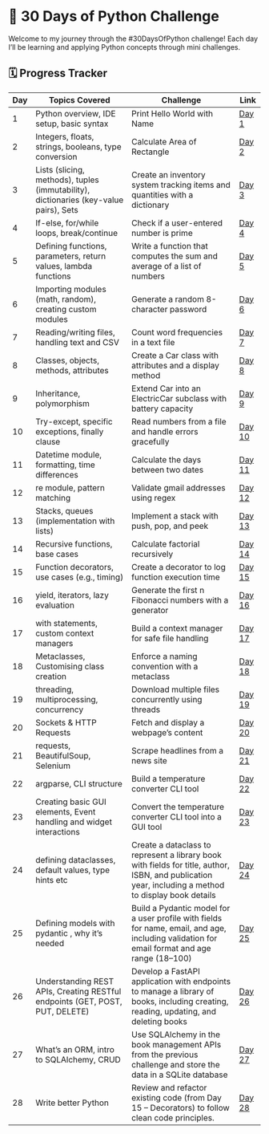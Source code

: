 # 🚀 30 Days of Python Challenge

Welcome to my journey through the #30DaysOfPython challenge! Each day I’ll be learning and applying Python concepts through mini challenges.

## 🗓️ Progress Tracker

| Day | Topics Covered | Challenge | Link |
|-----|----------------|-----------|------|
| 1   | Python overview, IDE setup, basic syntax | Print Hello World with Name | [Day 1](https://github.com/yash-khobragade/30-Days-of-Python/tree/main/Day%2001) |
| 2   | Integers, floats, strings, booleans, type conversion |  Calculate Area of Rectangle | [Day 2](https://github.com/yash-khobragade/30-Days-of-Python/tree/main/Day%2002) |
| 3   | Lists (slicing, methods), tuples (immutability), dictionaries (key-value pairs), Sets | Create an inventory system tracking items and quantities with a dictionary | [Day 3](https://github.com/yash-khobragade/30-Days-of-Python/tree/main/Day%2003) |
| 4   | If-else, for/while loops, break/continue | Check if a user-entered number is prime | [Day 4](https://github.com/yash-khobragade/30-Days-of-Python/tree/main/Day%2004) |
| 5   | Defining functions, parameters, return values, lambda functions | Write a function that computes the sum and average of a list of numbers | [Day 5](https://github.com/yash-khobragade/30-Days-of-Python/tree/main/Day%2005) |
| 6   | Importing modules (math, random), creating custom modules | Generate a random 8-character password | [Day 6](https://github.com/yash-khobragade/30-Days-of-Python/tree/main/Day%2006) |
| 7   | Reading/writing files, handling text and CSV | Count word frequencies in a text file | [Day 7](https://github.com/yash-khobragade/30-Days-of-Python/tree/main/Day%2007)
| 8   | Classes, objects, methods, attributes | Create a Car class with attributes and a display method | [Day 8](https://github.com/yash-khobragade/30-Days-of-Python/tree/main/Day%2008) |
| 9   | Inheritance, polymorphism | Extend Car into an ElectricCar subclass with battery capacity | [Day 9](https://github.com/yash-khobragade/30-Days-of-Python/tree/main/Day%2009)
| 10  | Try-except, specific exceptions, finally clause | Read numbers from a file and handle errors gracefully | [Day 10](https://github.com/yash-khobragade/30-Days-of-Python/tree/main/Day%2010) |
| 11  | Datetime module, formatting, time differences | Calculate the days between two dates | [Day 11](https://github.com/yash-khobragade/30-Days-of-Python/tree/main/Day%2011) |
| 12  | re module, pattern matching | Validate gmail addresses using regex | [Day 12](https://github.com/yash-khobragade/30-Days-of-Python/tree/main/Day%2012) |
| 13  | Stacks, queues (implementation with lists) | Implement a stack with push, pop, and peek | [Day 13](https://github.com/yash-khobragade/30-Days-of-Python/tree/main/Day%2013)
| 14  | Recursive functions, base cases | Calculate factorial recursively | [Day 14](https://github.com/yash-khobragade/30-Days-of-Python/tree/main/Day%2014) |
| 15  | Function decorators, use cases (e.g., timing) | Create a decorator to log function execution time | [Day 15](https://github.com/yash-khobragade/30-Days-of-Python/tree/main/Day%2015) |
| 16  | yield, iterators, lazy evaluation | Generate the first n Fibonacci numbers with a generator | [Day 16](https://github.com/yash-khobragade/30-Days-of-Python/tree/main/Day%2016) |
| 17  | with statements, custom context managers | Build a context manager for safe file handling | [Day 17](https://github.com/yash-khobragade/30-Days-of-Python/tree/main/Day%2017) |
| 18  | Metaclasses, Customising class creation |Enforce a naming convention with a metaclass | [Day 18](https://github.com/yash-khobragade/30-Days-of-Python/tree/main/Day%2018) |
| 19  | threading, multiprocessing, concurrency | Download multiple files concurrently using threads | [Day 19](https://github.com/yash-khobragade/30-Days-of-Python/tree/main/Day%2019) |
| 20  | Sockets & HTTP Requests | Fetch and display a webpage’s content | [Day 20](https://github.com/yash-khobragade/30-Days-of-Python/tree/main/Day%2020) |
| 21  | requests, BeautifulSoup, Selenium | Scrape headlines from a news site | [Day 21](https://github.com/yash-khobragade/30-Days-of-Python/tree/main/Day%2021) |
| 22  | argparse, CLI structure |   Build a temperature converter CLI tool | [Day 22](https://github.com/yash-khobragade/30-Days-of-Python/tree/main/Day%2022) |
| 23  | Creating basic GUI elements, Event handling and widget interactions | Convert the temperature converter CLI tool into a GUI tool | [Day 23](https://github.com/yash-khobragade/30-Days-of-Python/tree/main/Day%2023) |
| 24  | defining dataclasses, default values, type hints etc | Create a dataclass to represent a library book with fields for title, author, ISBN, and publication year, including a method to display book details | [Day 24](https://github.com/yash-khobragade/30-Days-of-Python/tree/main/Day%2024) |
| 25  | Defining models with pydantic , why it’s needed | Build a Pydantic model for a user profile with fields for name, email, and age, including validation for email format and age range (18–100) | [Day 25](https://github.com/yash-khobragade/30-Days-of-Python/tree/main/Day%2025) |
| 26  | Understanding REST APIs, Creating RESTful endpoints (GET, POST, PUT, DELETE) | Develop a FastAPI application with endpoints to manage a library of books, including creating, reading, updating, and deleting books| [Day 26](https://github.com/yash-khobragade/30-Days-of-Python/tree/main/Day%2026) |
| 27  | What’s an ORM, intro to SQLAlchemy, CRUD | Use SQLAlchemy in the book management APIs from the previous challenge and store the data in a SQLite database | [Day 27](https://github.com/yash-khobragade/30-Days-of-Python/upload/main/Day%2027) |
| 28  | Write better Python | Review and refactor existing code (from Day 15 – Decorators) to follow clean code principles. | [Day 28](https://github.com/yash-khobragade/30-Days-of-Python/tree/main/Day%2028) |



